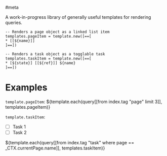 #meta

A work-in-progress library of generally useful templates for rendering queries.

```space-lua
-- Renders a page object as a linked list item
templates.pageItem = template.new([==[
* [[${name}]]
]==])

-- Renders a task object as a togglable task
templates.taskItem = template.new([==[
* [${state}] [[${ref}]] ${name}
]==])
```


# Examples
`template.pageItem`:
${template.each(query[[from index.tag "page" limit 3]], templates.pageItem)}

`template.taskItem`:
* [ ] Task 1
* [ ] Task 2

${template.each(query[[from index.tag "task" where page == _CTX.currentPage.name]], templates.taskItem)}
